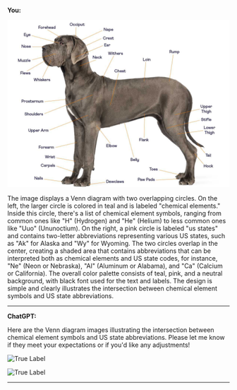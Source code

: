 **You:**

![True Label](/1163174864438427658-dalle3-0.jpg)

The image displays a Venn diagram with two overlapping circles. On the left, the larger circle is colored in teal and is labeled "chemical elements." Inside this circle, there's a list of chemical element symbols, ranging from common ones like "H" (Hydrogen) and "He" (Helium) to less common ones like "Uuo" (Ununoctium). On the right, a pink circle is labeled "us states" and contains two-letter abbreviations representing various US states, such as "Ak" for Alaska and "Wy" for Wyoming. The two circles overlap in the center, creating a shaded area that contains abbreviations that can be interpreted both as chemical elements and US state codes, for instance, "Ne" (Neon or Nebraska), "Al" (Aluminum or Alabama), and "Ca" (Calcium or California). The overall color palette consists of teal, pink, and a neutral background, with black font used for the text and labels. The design is simple and clearly illustrates the intersection between chemical element symbols and US state abbreviations.

------------------

**ChatGPT:**

Here are the Venn diagram images illustrating the intersection between chemical element symbols and US state abbreviations. Please let me know if they meet your expectations or if you'd like any adjustments!

![True Label](/1163174864438427658-dalle3-1.jpg)

![True Label](/1163174864438427658-dalle3-2.jpg)

------------------

